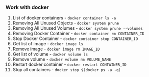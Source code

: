 ### Work with docker
1. List of docker containers - ``docker container ls -a``
2. Removing All Unused Objects - ``docker system prune``
3. Removing All Unused Volumes - ``docker system prune --volumes``
4. Removing Docker Container - ``docker container rm CONTAINER_ID``
5. Stop Docker Container - ``docker container stop CONTAINER_ID``
6. Get list of image - ``docker image ls``
7. Remove image  - ``docker image rm IMAGE_ID``
8. Get list of volume  - ``docker volume ls``
9. Remove volume  - ``docker volume rm VOLUME_NAME``
10. Restart docker container  - ``docker restart CONTAINER_ID``
11. Stop all containers - ``docker stop $(docker ps -a -q)``
